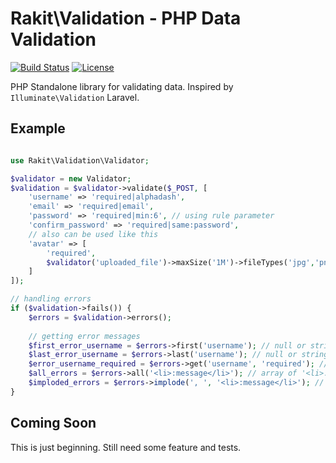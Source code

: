 Rakit\Validation - PHP Data Validation
=========================================

[![Build Status](https://img.shields.io/travis/rakit/validation.svg?style=flat-square)](https://travis-ci.org/rakit/validation)
[![License](http://img.shields.io/:license-mit-blue.svg?style=flat-square)](http://doge.mit-license.org)


PHP Standalone library for validating data. Inspired by `Illuminate\Validation` Laravel.

## Example

```php

use Rakit\Validation\Validator;

$validator = new Validator;
$validation = $validator->validate($_POST, [
	'username' => 'required|alphadash',
	'email' => 'required|email',
	'password' => 'required|min:6', // using rule parameter
	'confirm_password' => 'required|same:password',
	// also can be used like this
	'avatar' => [
		'required',
		$validator('uploaded_file')->maxSize('1M')->fileTypes('jpg','png','jpeg')
	]
]);

// handling errors
if ($validation->fails()) {
	$errors = $validation->errors();
	
	// getting error messages
	$first_error_username = $errors->first('username'); // null or string
	$last_error_username = $errors->last('username'); // null or string
	$error_username_required = $errors->get('username', 'required'); // null or string
	$all_errors = $errors->all('<li>:message</li>'); // array of '<li>:message</li>'
	$imploded_errors = $errors->implode(', ', '<li>:message</li>'); // implode of all()
}

```

## Coming Soon

This is just beginning. Still need some feature and tests.